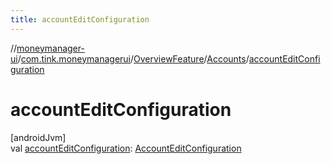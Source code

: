 ```yaml
---
title: accountEditConfiguration
---
```

//[moneymanager-ui](../../../../index.html)/[com.tink.moneymanagerui](../../index.html)/[OverviewFeature](../index.html)/[Accounts](index.html)/[accountEditConfiguration](account-edit-configuration.html)



# accountEditConfiguration



[androidJvm]\
val [accountEditConfiguration](account-edit-configuration.html): [AccountEditConfiguration](../../../com.tink.moneymanagerui.accounts/-account-edit-configuration/index.html)




